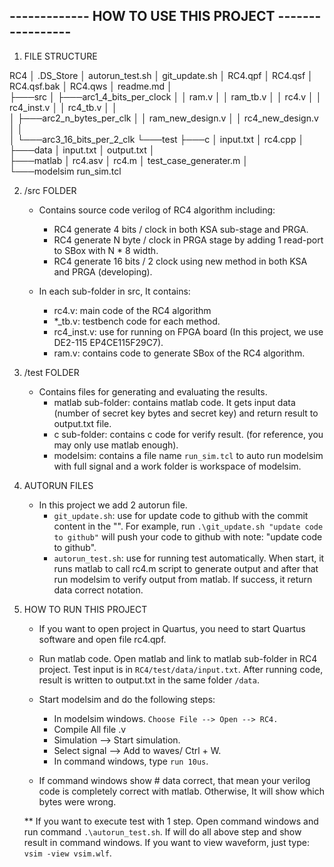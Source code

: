## -------------  HOW TO USE THIS PROJECT -----------------

1. FILE STRUCTURE

  RC4
  │   .DS_Store
  │   autorun_test.sh
  │   git_update.sh
  │   RC4.qpf
  │   RC4.qsf
  │   RC4.qsf.bak
  │   RC4.qws
  │   readme.md
  │       
  ├───src
  │   ├───arc1_4_bits_per_clock
  │   │       ram.v
  │   │       ram_tb.v
  │   │       rc4.v
  │   │       rc4_inst.v
  │   │       rc4_tb.v
  │   │       
  │   ├───arc2_n_bytes_per_clk
  │   │       ram_new_design.v
  │   │       rc4_new_design.v
  │   │       
  │   └───arc3_16_bits_per_2_clk
  └───test
      ├───c
      │       input.txt
      │       rc4.cpp
      │       
      ├───data
      │       input.txt
      │       output.txt
      │       
      ├───matlab
      │       rc4.asv
      │       rc4.m
      │       test_case_generater.m
      │       
      └───modelsim
              run_sim.tcl

2. /src FOLDER

    - Contains source code verilog of RC4 algorithm including:
        +   RC4 generate 4 bits / clock in both KSA sub-stage and PRGA.
        +   RC4 generate N byte / clock in PRGA stage by adding 1 read-port to SBox with N * 8 width.
        +   RC4 generate 16 bits / 2 clock using new method in both KSA and PRGA (developing).

    -   In each sub-folder in src, It contains:
        +   rc4.v: main code of the RC4 algorithm
        +   *_tb.v: testbench code for each method.
        +   rc4_inst.v: use for running on FPGA board (In this project, we use DE2-115 EP4CE115F29C7).
        +   ram.v: contains code to generate SBox of the RC4 algorithm.

3. /test FOLDER

    - Contains files for generating and evaluating the results.
        +   matlab sub-folder: contains matlab code. It gets input data (number of secret key bytes and secret key)
                               and return result to output.txt file.
        +   c sub-folder: contains c code for verify result. (for reference, you may only use matlab enough).
        +   modelsim: contains a file name `run_sim.tcl` to auto run modelsim with full signal and a work folder is 
                      workspace of modelsim.

4. AUTORUN FILES

    -   In this project we add 2 autorun file. 
        +   `git_update.sh`: use for update code to github with the 
            commit content in the "". For example, run `.\git_update.sh "update code to github"` will push your code to github
            with note: "update code to github".
        +   `autorun_test.sh`: use for running test automatically. When start, it runs matlab to call rc4.m script to generate 
            output and after that run modelsim to verify output from matlab. If success, it return data correct notation.
    
5. HOW TO RUN THIS PROJECT

    -   If you want to open project in Quartus, you need to start Quartus software and open file rc4.qpf.
    
    -   Run matlab code. Open matlab and link to matlab sub-folder in RC4 project. Test input is in
        `RC4/test/data/input.txt`. After running code, result is written to output.txt in the same folder `/data`.

    -   Start modelsim and do the following steps:
        +   In modelsim windows. `Choose File --> Open --> RC4.`
        +   Compile All file .v
        +   Simulation --> Start simulation.
        +   Select signal --> Add to waves/ Ctrl + W.
        +   In command windows, type `run 10us`.

    -   If command windows show # data correct, that mean your verilog code is completely correct with matlab.
        Otherwise, It will show which bytes were wrong. 

    **  If you want to execute test with 1 step. Open command windows and run command `.\autorun_test.sh`. If will do all above step
        and show result in command windows. If you want to view waveform, just type: `vsim -view vsim.wlf`.
